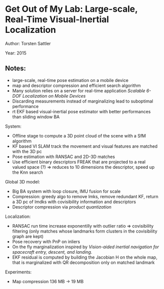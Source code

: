 # Get Out of My Lab: Large-scale, Real-Time Visual-Inertial Localization

Author: Torsten Sattler

Year: 2015

Notes:
---
* large-scale, real-time pose estimation on a mobile device
* map and  descriptor compression and efficient search algorithm
* Many solution relies on a server for real-time application *Scalable 6-DOF Localization on Mobile
Devices*
* Discarding measurements instead of marginalizing lead to suboptimal performance
* rt EKF based visual-inertial pose estimator with better performances than sliding window BA

System:
* Offline stage to compute a 3D point cloud of the scene with a SfM algorithm
* KF based VI SLAM track the movement and visual features are matched with the 3D pc
* Pose estimation with RANSAC and 2D-3D matches
* Use efficient binary descriptors FREAK that are projected to a real valued space (?) => reduces to 10 dimensions the descriptor, speed up the Knn search

Global 3D model:
* Big BA system with loop closure, IMU fusion for scale
* Compression: greedy algo to remove lmks, remove redundant KF, return a 3D pc of lmdks with covisibility information and descriptors
* Descriptor compression via *product quantization* 

Localization:
* RANSAC run time increase exponentilly with outlier ratio => covisibility filtering (only matches whose landmarks form clusters in the covisibility graph are kept)
* Pose recovery with PnP on inliers
* On the fly marginalization inspired by *Vision-aided inertial
navigation for spacecraft entry, descent, and landing.*
* EKF residual is computed by building the Jacobian H on the whole map, that is marginalized with QR decomposition only on matched landmark

Experiments:
* Map compression 136 MB -> 19 MB
